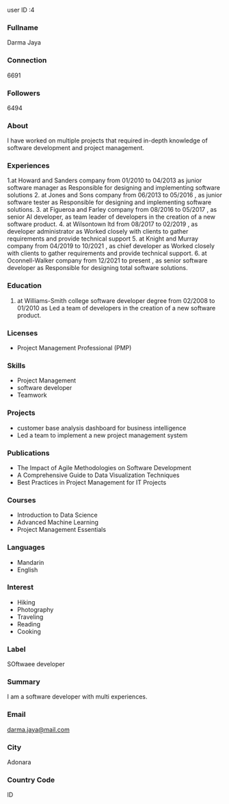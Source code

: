 user ID :4

### Fullname
Darma Jaya

### Connection
6691

### Followers
6494

### About
I have worked on multiple projects that required in-depth knowledge of software development and project management.

### Experiences
1.at Howard and Sanders company from 01/2010 to 04/2013 as junior software manager as Responsible for designing and implementing software solutions
2. at Jones and Sons company from 06/2013 to 05/2016 , as junior software tester as Responsible for designing and implementing software solutions.
3. at Figueroa and Farley company from 08/2016 to 05/2017 , as senior AI developer,  as  team leader of developers in the creation of a new software product.
4. at  Wilsontown ltd from 08/2017 to 02/2019 , as developer administrator as Worked closely with clients to gather requirements and provide technical support
5. at Knight and Murray company from 04/2019 to 10/2021 , as chief developer as Worked closely with clients to gather requirements and provide technical support.
6. at Oconnell-Walker company from 12/2021 to present , as senior software developer as Responsible for designing total software solutions.

### Education
1. at Williams-Smith college  software developer degree from  02/2008 to 01/2010 as Led a team of developers in the creation of a new software product.

### Licenses
- Project Management Professional (PMP)

### Skills
- Project Management
- software developer
- Teamwork

### Projects
- customer base analysis dashboard for business intelligence
- Led a team to implement a new project management system

### Publications
- The Impact of Agile Methodologies on Software Development
- A Comprehensive Guide to Data Visualization Techniques
- Best Practices in Project Management for IT Projects

### Courses
- Introduction to Data Science
- Advanced Machine Learning
- Project Management Essentials

### Languages
- Mandarin
- English

### Interest
- Hiking
- Photography
- Traveling
- Reading
- Cooking

### Label
SOftwaee developer

### Summary
I am a software  developer with multi experiences.

### Email
darma.jaya@mail.com

### City
Adonara

### Country Code
ID
